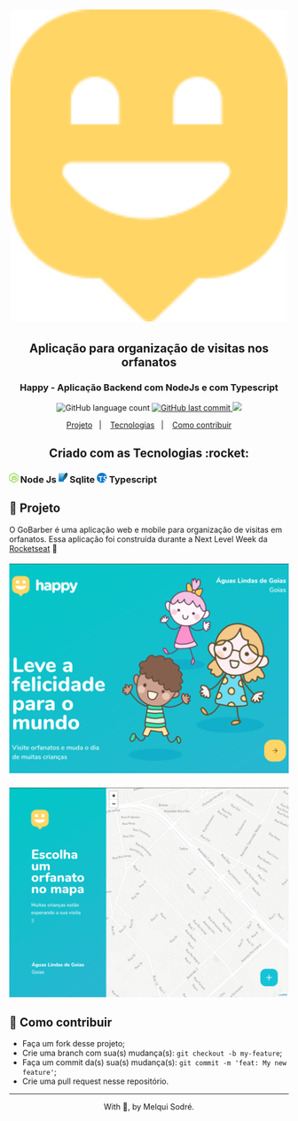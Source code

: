 
<h1 align="center">
  <img src="./images/map-mak.svg" width="500px"/>
</h1>

<h2 align="center"> Aplicação para organização de visitas nos orfanatos</h2>

<h3 align="center">
  Happy - Aplicação Backend com NodeJs e com Typescript
</h3>

<p align="center">
  <img alt="GitHub language count" src="https://img.shields.io/badge/languages-7-green">

  <a href="https://github.com/leoskrr/GoMarketplace/commits/master">
    <img alt="GitHub last commit" src="https://img.shields.io/badge/last%20commit-july-yellowgreen">
  </a>

  <img src="https://img.shields.io/badge/tests-100%25-brightgreen"/>

<p align="center">
  <a href="#-projeto">Projeto</a>&nbsp;&nbsp;&nbsp;|&nbsp;&nbsp;&nbsp;
  <a href="#rocket-Tecnologias">Tecnologias</a>&nbsp;&nbsp;&nbsp;|&nbsp;&nbsp;&nbsp;
  <a href="#-como-contribuir">Como contribuir</a>
</p>

<h2 align="center">Criado com as Tecnologias :rocket: </h2>
<h3>
    <img src="./images/node.png" height="18" /> Node Js
    <img src="./images/sqlite.png" height="18" /> Sqlite
    <img src="./images/ts.png" height="18" /> Typescript
</h3>

## 📱 Projeto

<p>
  O GoBarber é uma aplicação web e mobile para organização de visitas em orfanatos. Essa aplicação foi construída durante a Next Level Week da <a href="https://rocketseat.com.br/">Rocketseat</a>
  🚀
</p>

<h5 align="center">
  <img src="./images/landingPage.png"/>
</h5>
<h5 align="center">
  <img src="./images/HappyMap.png"/>
</h5>


## 🤔 Como contribuir

- Faça um fork desse projeto;
- Crie uma branch com sua(s) mudança(s): `git checkout -b my-feature`;
- Faça um commit da(s) sua(s) mudança(s): `git commit -m 'feat: My new feature'`;
- Crie uma pull request nesse repositório.

---

<p align="center">With 💜, by Melqui Sodré.</p>

[nodejs]: https://nodejs.org/
[yarn]: https://yarnpkg.com/
[vc]: https://code.visualstudio.com/
[vceditconfig]: https://marketplace.visualstudio.com/items?itemName=EditorConfig.EditorConfig
[vceslint]: https://marketplace.visualstudio.com/items?itemName=dbaeumer.vscode-eslint
[prettier]: https://marketplace.visualstudio.com/items?itemName=esbenp.prettier-vscode
